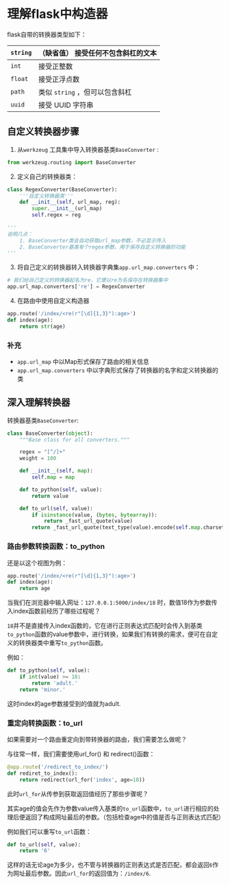 # 理解flask中构造器



flask自带的转换器类型如下：

| `string` | （缺省值） 接受任何不包含斜杠的文本 |
| -------- | ----------------------------------- |
| `int`    | 接受正整数                          |
| `float`  | 接受正浮点数                        |
| `path`   | 类似 `string` ，但可以包含斜杠      |
| `uuid`   | 接受 UUID 字符串                    |



## 自定义转换器步骤

1. 从`werkzeug` 工具集中导入转换器基类`BaseConverter` :

```python
from werkzeug.routing import BaseConverter
```



2. 定义自己的转换器类：

```python
class RegexConverter(BaseConverter):
    '''自定义转换器类'''
    def __init__(self, url_map, reg):
        super.__init__(url_map)
        self.regex = reg
        
'''
说明几点：
	1. BaseConverter类会自动获取url_map参数，不必显示传入
	2. BaseConverter基类有个regex参数，用于保存自定义转换器的功能
'''
```



3. 将自己定义的转换器转入转换器字典集`app.url_map.converters` 中：

```python
# 我们给自己定义的转换器起名为re，它便以re为名保存在转换器集中
app.url_map.converters['re'] = RegexConverter
```



4. 在路由中使用自定义构造器

```python
app.route('/index/<re(r"[\d]{1,3}"):age>')
def index(age):
    return str(age)
```



### 补充

- `app.url_map` 中以Map形式保存了路由的相关信息
- `app.url_map.converters` 中以字典形式保存了转换器的名字和定义转换器的类



## 深入理解转换器

转换器基类`BaseConverter`:

```python
class BaseConverter(object):
    """Base class for all converters."""

    regex = "[^/]+"
    weight = 100

    def __init__(self, map):
        self.map = map

    def to_python(self, value):
        return value

    def to_url(self, value):
        if isinstance(value, (bytes, bytearray)):
            return _fast_url_quote(value)
        return _fast_url_quote(text_type(value).encode(self.map.charset))
```



### 路由参数转换函数：to_python

还是以这个视图为例：

```python
app.route('/index/<re(r"[\d]{1,3}"):age>')
def index(age):
    return age
```

当我们在浏览器中输入网址：`127.0.0.1:5000/index/18` 时，数值18作为参数传入index函数前经历了哪些过程呢？  



`18`并不是直接传入index函数的，它在进行正则表达式匹配时会传入到基类`to_python`函数的value参数中，进行转换，如果我们有转换的需求，便可在自定义的转换器类中重写`to_python`函数。

例如：

```python
def to_python(self, value):
    if int(value) >= 18:
        return 'adult.'
    return 'minor.'
```

这时index的age参数接受到的值就为adult.    

  

### 重定向转换函数：to_url

如果需要对一个路由重定向到带转换器的路由，我们需要怎么做呢？  

与往常一样，我们需要使用url_for() 和 redirect()函数：

```python
@app.route('/redirect_to_index/')
def rediret_to_index():
    return redirect(url_for('index', age=18))
```

此时`url_for`从传参到获取返回值经历了那些步骤呢？   



其实age的值会先作为参数value传入基类的`to_url`函数中，`to_url`进行相应的处理后便返回了构成网址最后的参数。（包括检查age中的值是否与正则表达式匹配）

例如我们可以重写`to_url`函数：

```python
def to_url(self, value):
    return '6'
```

这样的话无论age为多少，也不管与转换器的正则表达式是否匹配，都会返回`6`作为网址最后参数。因此`url_for`的返回值为：`/index/6`.



